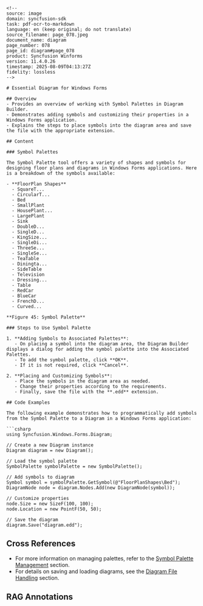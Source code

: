 ```
<!--
source: image
domain: syncfusion-sdk
task: pdf-ocr-to-markdown
language: en (keep original; do not translate)
source_filename: page_078.jpeg
document_name: diagram
page_number: 078
page_id: diagram#page_078
product: Syncfusion Winforms
version: 11.4.0.26
timestamp: 2025-08-09T04:13:27Z
fidelity: lossless
-->

# Essential Diagram for Windows Forms

## Overview
- Provides an overview of working with Symbol Palettes in Diagram Builder.
- Demonstrates adding symbols and customizing their properties in a Windows Forms application.
- Explains the steps to place symbols into the diagram area and save the file with the appropriate extension.

## Content

### Symbol Palettes

The Symbol Palette tool offers a variety of shapes and symbols for designing floor plans and diagrams in Windows Forms applications. Here is a breakdown of the symbols available:

- **FloorPlan Shapes**
  - SquareT...
  - CircularT...
  - Bed
  - SmallPlant
  - HousePlant...
  - LargePlant
  - Sink
  - DoubleD...
  - SingleD...
  - KingSize...
  - SingleDi...
  - ThreeSe...
  - SingleSe...
  - TeaTable
  - Diningta...
  - SideTable
  - Television
  - Dressing...
  - Table
  - RedCar
  - BlueCar
  - FrenchD...
  - Curved...

**Figure 45: Symbol Palette**

### Steps to Use Symbol Palette

1. **Adding Symbols to Associated Palettes**:
   - On placing a symbol into the diagram area, the Diagram Builder displays a dialog for adding the symbol palette into the Associated Palettes.
   - To add the symbol palette, click **OK**.
   - If it is not required, click **Cancel**.

2. **Placing and Customizing Symbols**:
   - Place the symbols in the diagram area as needed.
   - Change their properties according to the requirements.
   - Finally, save the file with the **.edd** extension.

## Code Examples

The following example demonstrates how to programmatically add symbols from the Symbol Palette to a Diagram in a Windows Forms application:

```csharp
using Syncfusion.Windows.Forms.Diagram;

// Create a new Diagram instance
Diagram diagram = new Diagram();

// Load the symbol palette
SymbolPalette symbolPalette = new SymbolPalette();

// Add symbols to diagram
Symbol symbol = symbolPalette.GetSymbol(@"FloorPlanShapes\Bed");
DiagramNode node = diagram.Nodes.Add(new DiagramNode(symbol));

// Customize properties
node.Size = new SizeF(100, 100);
node.Location = new PointF(50, 50);

// Save the diagram
diagram.Save("diagram.edd");
```

## Cross References

- For more information on managing palettes, refer to the [Symbol Palette Management](#symbol-palette-management) section.
- For details on saving and loading diagrams, see the [Diagram File Handling](#diagram-file-handling) section.

## RAG Annotations

<!-- tags: Diagram, Windows Forms, Symbol Palette, FloorPlanShapes, DiagramBuilder keywords: symbol palette, floor plan shapes, associated palettes, property customization, file extension -->
```